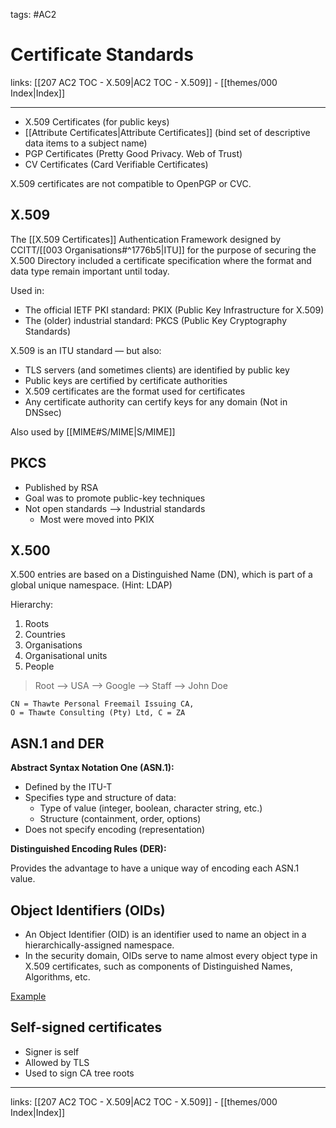 tags: #AC2

# Certificate Standards

links: [[207 AC2 TOC - X.509|AC2 TOC - X.509]] - [[themes/000 Index|Index]]

---

- X.509 Certificates (for public keys)
- [[Attribute Certificates|Attribute Certificates]] (bind set of descriptive data items to a subject name)
- PGP Certificates (Pretty Good Privacy. Web of Trust)
- CV Certificates (Card Verifiable Certificates)

X.509 certificates are not compatible to OpenPGP or CVC.

## X.509

The [[X.509 Certificates]] Authentication Framework designed by CCITT/[[003 Organisations#^1776b5|ITU]] for the purpose of securing the X.500 Directory included a certificate specification where the format and data type remain important until today.

Used in:

* The official IETF PKI standard: PKIX (Public Key Infrastructure for X.509)
* The (older) industrial standard: PKCS (Public Key Cryptography Standards)

X.509 is an ITU standard — but also:

- TLS servers (and sometimes clients) are identified by public key
- Public keys are certified by certificate authorities  
- X.509 certificates are the format used for certificates  
- Any certificate authority can certify keys for any domain (Not in DNSsec)

Also used by [[MIME#S/MIME|S/MIME]]

## PKCS

* Published by RSA
* Goal was to promote public-key techniques
* Not open standards --> Industrial standards
	* Most were moved into PKIX

## X.500

X.500 entries are based on a Distinguished Name (DN), which is part of a global unique namespace. (Hint: LDAP)

Hierarchy: 

1. Roots
2. Countries
3. Organisations
4. Organisational units
5. People

> Root --> USA --> Google --> Staff --> John Doe

```
CN = Thawte Personal Freemail Issuing CA,
O = Thawte Consulting (Pty) Ltd, C = ZA
```

## ASN.1 and DER

**Abstract Syntax Notation One (ASN.1):**

* Defined by the ITU-T  
* Specifies type and structure of data:
	* Type of value (integer, boolean, character string, etc.) 
	* Structure (containment, order, options)
* Does not specify encoding (representation)

**Distinguished Encoding Rules (DER):**

Provides the advantage to have a unique way of encoding each ASN.1 value.

## Object Identifiers (OIDs)

* An Object Identifier (OID) is an identifier used to name an object in a hierarchically-assigned namespace.
* In the security domain, OIDs serve to name almost every object type in X.509 certificates, such as components of Distinguished Names, Algorithms, etc.

[Example](http://www.oid-info.com/cgi-bin/display?oid=1.2.840.113549.1.1.5&submit=Display&action=display)

## Self-signed certificates

- Signer is self  
- Allowed by TLS  
- Used to sign CA tree roots

---
links: [[207 AC2 TOC - X.509|AC2 TOC - X.509]] - [[themes/000 Index|Index]]